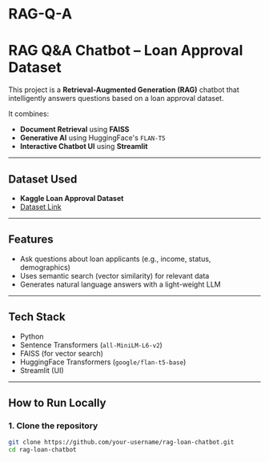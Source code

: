 # RAG-Q-A

#  RAG Q&A Chatbot – Loan Approval Dataset

This project is a **Retrieval-Augmented Generation (RAG)** chatbot that intelligently answers questions based on a loan approval dataset.

It combines:
- **Document Retrieval** using **FAISS**
-  **Generative AI** using HuggingFace's `FLAN-T5`
-  **Interactive Chatbot UI** using **Streamlit**

---

##  Dataset Used
- **Kaggle Loan Approval Dataset**
- [Dataset Link](https://www.kaggle.com/datasets/sonalisingh1411/loan-approval-prediction)

---

## Features
- Ask questions about loan applicants (e.g., income, status, demographics)
- Uses semantic search (vector similarity) for relevant data
- Generates natural language answers with a light-weight LLM

---

##  Tech Stack
- Python
- Sentence Transformers (`all-MiniLM-L6-v2`)
- FAISS (for vector search)
- HuggingFace Transformers (`google/flan-t5-base`)
- Streamlit (UI)

---

##  How to Run Locally

### 1. Clone the repository
```bash
git clone https://github.com/your-username/rag-loan-chatbot.git
cd rag-loan-chatbot
